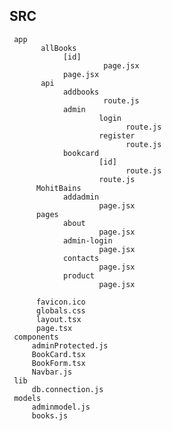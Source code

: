SRC 
---
     app 
           allBooks
                [id] 
                         page.jsx
                page.jsx
           api
                addbooks  
                         route.js 
                admin
                        login
                              route.js
                        register
                              route.js
                bookcard
                        [id] 
                              route.js  
                        route.js
          MohitBains  
                addadmin    
                        page.jsx               
          pages
                about 
                        page.jsx
                admin-login   
                        page.jsx
                contacts
                        page.jsx
                product
                        page.jsx
          
          favicon.ico
          globals.css
          layout.tsx
          page.tsx
     components     
         adminProtected.js
         BookCard.tsx
         BookForm.tsx
         Navbar.js
     lib
         db.connection.js
     models
         adminmodel.js
         books.js    
     